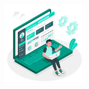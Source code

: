 <div align="center">
  <a href="#">
    <img width="50%" height="auto" src="./assets/images/banner.png" height="55px"/>
  </a>
</div>